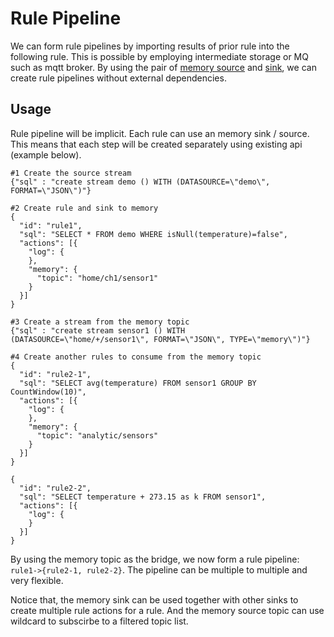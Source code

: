 # Rule Pipeline

We can form rule pipelines by importing results of prior rule into the following rule. This is possible by employing intermediate storage or MQ such as mqtt broker. By using the pair of [memory source](../sources/builtin/memory.md) and [sink](../sinks/builtin/memory.md), we can create rule pipelines without external dependencies.

## Usage

Rule pipeline will be implicit. Each rule can use an memory sink / source. This means that each step will be created separately using existing api (example below).

```shell
#1 Create the source stream
{"sql" : "create stream demo () WITH (DATASOURCE=\"demo\", FORMAT=\"JSON\")"}

#2 Create rule and sink to memory
{
  "id": "rule1",
  "sql": "SELECT * FROM demo WHERE isNull(temperature)=false",
  "actions": [{
    "log": {
    },
    "memory": {
      "topic": "home/ch1/sensor1"
    }
  }]
}

#3 Create a stream from the memory topic
{"sql" : "create stream sensor1 () WITH (DATASOURCE=\"home/+/sensor1\", FORMAT=\"JSON\", TYPE=\"memory\")"}

#4 Create another rules to consume from the memory topic
{
  "id": "rule2-1",
  "sql": "SELECT avg(temperature) FROM sensor1 GROUP BY CountWindow(10)",
  "actions": [{
    "log": {
    },
    "memory": {
      "topic": "analytic/sensors"
    }
  }]
}

{
  "id": "rule2-2",
  "sql": "SELECT temperature + 273.15 as k FROM sensor1",
  "actions": [{
    "log": {
    }
  }]
}

```

By using the memory topic as the bridge, we now form a rule pipeline:
`rule1->{rule2-1, rule2-2}`. The pipeline can be multiple to multiple and very flexible. 

Notice that, the memory sink can be used together with other sinks to create multiple rule actions for a rule. And the memory source topic can use wildcard to subscirbe to a filtered topic list.

     